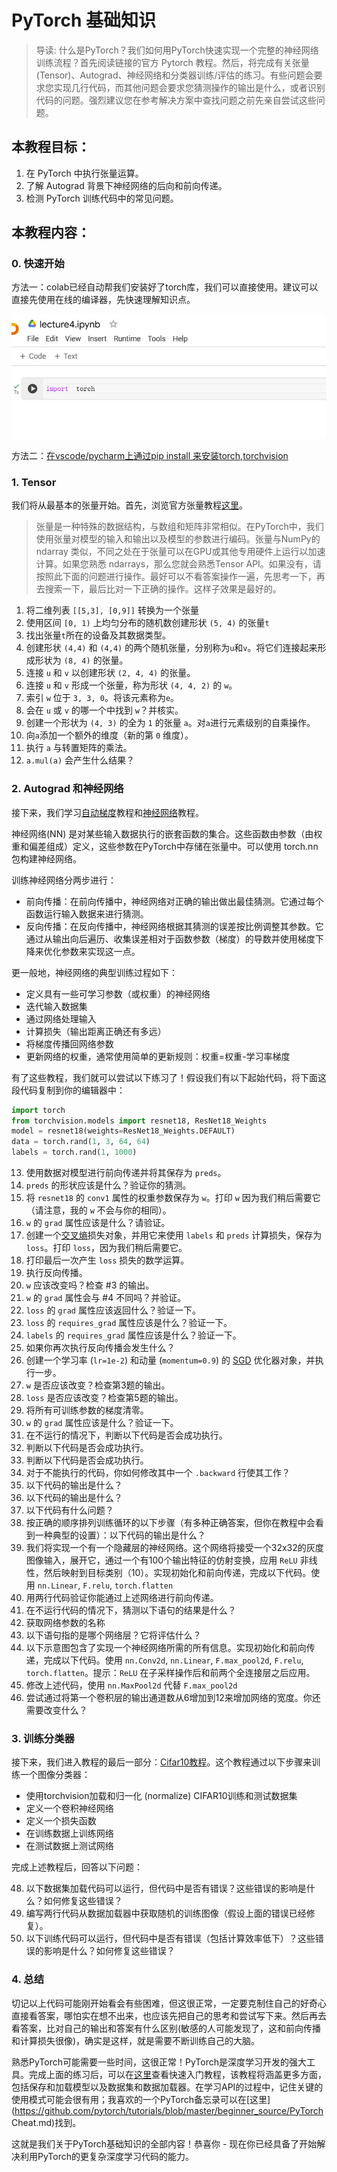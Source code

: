 # PyTorch 基础知识

> 导读: 什么是PyTorch？我们如何用PyTorch快速实现一个完整的神经网络训练流程？首先阅读链接的官方 Pytorch 教程。然后，将完成有关张量 (Tensor)、Autograd、神经网络和分类器训练/评估的练习。有些问题会要求您实现几行代码，而其他问题会要求您猜测操作的输出是什么，或者识别代码的问题。强烈建议您在参考解决方案中查找问题之前先亲自尝试这些问题。
## 本教程目标：
1. 在 PyTorch 中执行张量运算。
2. 了解 Autograd 背景下神经网络的后向和前向传递。
3. 检测 PyTorch 训练代码中的常见问题。
## 本教程内容：
### 0. 快速开始

方法一：colab已经自动帮我们安装好了torch库，我们可以直接使用。建议可以直接先使用在线的编译器，先快速理解知识点。

![](img/0-1.png)

方法二：[在vscode/pycharm上通过pip install 来安装torch,torchvision](https://www.bilibili.com/video/BV1hE411t7RN/?t=734&vd_source=6d9a3bf0aa736e90be2bf85ca031f921)

### 1. Tensor

我们将从最基本的张量开始。首先，浏览官方张量教程[这里](https://pytorch.org/tutorials/beginner/blitz/tensor_tutorial.html)。

> 张量是一种特殊的数据结构，与数组和矩阵非常相似。在PyTorch中，我们使用张量对模型的输入和输出以及模型的参数进行编码。张量与NumPy的 ndarray 类似，不同之处在于张量可以在GPU或其他专用硬件上运行以加速计算。如果您熟悉 ndarrays，那么您就会熟悉Tensor API。如果没有，请按照此下面的问题进行操作。最好可以不看答案操作一遍，先思考一下，再去搜索一下，最后比对一下正确的操作。这样子效果是最好的。

1. 将二维列表 `[[5,3], [0,9]]` 转换为一个张量
2. 使用区间 `[0, 1)` 上均匀分布的随机数创建形状 `(5, 4)` 的张量`t`
3. 找出张量`t`所在的设备及其数据类型。
4. 创建形状 `(4,4)` 和 `(4,4)` 的两个随机张量，分别称为`u`和`v`。将它们连接起来形成形状为 `(8, 4)` 的张量。
5. 连接 `u` 和 `v` 以创建形状 `(2, 4, 4)` 的张量。
6. 连接 `u` 和 `v` 形成一个张量，称为形状 `(4, 4, 2)` 的 `w`。
7. 索引 `w` 位于 `3, 3, 0`。将该元素称为`e`。
8. 会在 `u` 或 `v` 的哪一个中找到 `w`？并核实。
9. 创建一个形状为 `(4, 3)` 的全为 `1` 的张量 `a`。对`a`进行元素级别的自乘操作。
10. 向`a`添加一个额外的维度（新的第 `0` 维度）。
11. 执行 `a` 与转置矩阵的乘法。
12. `a.mul(a)` 会产生什么结果？

### 2. Autograd 和神经网络

接下来，我们学习[自动梯度](https://pytorch.org/tutorials/beginner/blitz/autograd_tutorial.html)教程和[神经网络](https://pytorch.org/tutorials/beginner/blitz/neural_networks_tutorial.html)教程。

神经网络(NN) 是对某些输入数据执行的嵌套函数的集合。这些函数由参数（由权重和偏差组成）定义，这些参数在PyTorch中存储在张量中。可以使用 torch.nn 包构建神经网络。

训练神经网络分两步进行：

- 前向传播：在前向传播中，神经网络对正确的输出做出最佳猜测。它通过每个函数运行输入数据来进行猜测。
- 反向传播：在反向传播中，神经网络根据其猜测的误差按比例调整其参数。它通过从输出向后遍历、收集误差相对于函数参数（梯度）的导数并使用梯度下降来优化参数来实现这一点。

更一般地，神经网络的典型训练过程如下：

- 定义具有一些可学习参数（或权重）的神经网络
- 迭代输入数据集
- 通过网络处理输入
- 计算损失（输出距离正确还有多远）
- 将梯度传播回网络参数
- 更新网络的权重，通常使用简单的更新规则：权重=权重-学习率梯度

有了这些教程，我们就可以尝试以下练习了！假设我们有以下起始代码，将下面这段代码复制到你的编辑器中：

```python
import torch
from torchvision.models import resnet18, ResNet18_Weights
model = resnet18(weights=ResNet18_Weights.DEFAULT)
data = torch.rand(1, 3, 64, 64)
labels = torch.rand(1, 1000)
```

13. 使用数据对模型进行前向传递并将其保存为 `preds`。
14. `preds` 的形状应该是什么？验证你的猜测。
15. 将 `resnet18` 的 `conv1` 属性的权重参数保存为 `w`。打印 `w` 因为我们稍后需要它（请注意，我的 `w` 不会与你的相同）。
16. `w` 的 `grad` 属性应该是什么？请验证。
17. 创建一个[交叉熵](https://pytorch.org/docs/stable/generated/torch.nn.CrossEntropyLoss.html)损失对象，并用它来使用 `labels` 和 `preds` 计算损失，保存为 `loss`。打印 `loss`，因为我们稍后需要它。
18. 打印最后一次产生 `loss` 损失的数学运算。
19. 执行反向传播。
20. `w` 应该改变吗？检查 #3 的输出。
21. `w` 的 `grad` 属性会与 #4 不同吗？并验证。
22. `loss` 的 `grad` 属性应该返回什么？验证一下。
23. `loss` 的 `requires_grad` 属性应该是什么？验证一下。
24. `labels` 的 `requires_grad` 属性应该是什么？验证一下。
25. 如果你再次执行反向传播会发生什么？
26. 创建一个学习率 (`lr=1e-2`) 和动量 (`momentum=0.9`) 的 [SGD](https://pytorch.org/docs/stable/generated/torch.optim.SGD.html#torch.optim.SGD) 优化器对象，并执行一步。
27. `w` 是否应该改变？检查第3题的输出。
28. `loss` 是否应该改变？检查第5题的输出。
29. 将所有可训练参数的梯度清零。
30. `w` 的 `grad` 属性应该是什么？验证一下。
31. 在不运行的情况下，判断以下代码是否会成功执行。
32. 判断以下代码是否会成功执行。
33. 判断以下代码是否会成功执行。
34. 对于不能执行的代码，你如何修改其中一个 `.backward` 行使其工作？
35. 以下代码的输出是什么？
36. 以下代码的输出是什么？
37. 以下代码有什么问题？
38. 按正确的顺序排列训练循环的以下步骤（有多种正确答案，但你在教程中会看到一种典型的设置）：以下代码的输出是什么？
39. 我们将实现一个有一个隐藏层的神经网络。这个网络将接受一个32x32的灰度图像输入，展开它，通过一个有100个输出特征的仿射变换，应用 `ReLU` 非线性，然后映射到目标类别（10）。实现初始化和前向传递，完成以下代码。使用 `nn.Linear`, `F.relu`, `torch.flatten`
40. 用两行代码验证你能通过上述网络进行前向传递。
41. 在不运行代码的情况下，猜测以下语句的结果是什么？
42. 获取网络参数的名称
43. 以下语句指的是哪个网络层？它将评估什么？
44. 以下示意图包含了实现一个神经网络所需的所有信息。实现初始化和前向传递，完成以下代码。使用 `nn.Conv2d`, `nn.Linear`, `F.max_pool2d`, `F.relu`, `torch.flatten`。提示：`ReLU` 在子采样操作后和前两个全连接层之后应用。
45. 修改上述代码，使用 `nn.MaxPool2d` 代替 `F.max_pool2d`
46. 尝试通过将第一个卷积层的输出通道数从6增加到12来增加网络的宽度。你还需要改变什么？

### **3. 训练分类器**

接下来，我们进入教程的最后一部分：[Cifar10教程](https://pytorch.org/tutorials/beginner/blitz/cifar10_tutorial.html)。这个教程通过以下步骤来训练一个图像分类器：

- 使用torchvision加载和归一化 (normalize) CIFAR10训练和测试数据集 
- 定义一个卷积神经网络 
- 定义一个损失函数
- 在训练数据上训练网络
- 在测试数据上测试网络

完成上述教程后，回答以下问题：

48. 以下数据集加载代码可以运行，但代码中是否有错误？这些错误的影响是什么？如何修复这些错误？
49. 编写两行代码从数据加载器中获取随机的训练图像（假设上面的错误已经修复）。
50. 以下训练代码可以运行，但代码中是否有错误（包括计算效率低下）？这些错误的影响是什么？如何修复这些错误？

### 4. 总结

切记以上代码可能刚开始看会有些困难，但这很正常，一定要克制住自己的好奇心直接看答案，哪怕实在想不出来，也应该先把自己的思考和尝试写下来。然后再去看答案，比对自己的输出和答案有什么区别(敏感的人可能发现了，这和前向传播和计算损失很像)，确实是这样，就是需要不断训练自己的大脑。

熟悉PyTorch可能需要一些时间，这很正常！PyTorch是深度学习开发的强大工具。完成上面的练习后，可以在[这里](https://pytorch.org/tutorials/beginner/basics/quickstart_tutorial.html)查看快速入门教程，该教程将涵盖更多方面，包括保存和加载模型以及数据集和数据加载器。在学习API的过程中，记住关键的使用模式可能会很有用；我喜欢的一个PyTorch备忘录可以在[这里](https://github.com/pytorch/tutorials/blob/master/beginner_source/PyTorch Cheat.md)找到。

这就是我们关于PyTorch基础知识的全部内容！恭喜你 - 现在你已经具备了开始解决利用PyTorch的更复杂深度学习代码的能力。